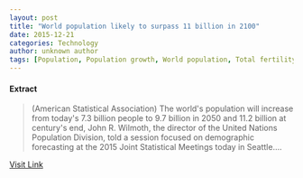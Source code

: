 ```yaml
---
layout: post
title: "World population likely to surpass 11 billion in 2100"
date: 2015-12-21
categories: Technology
author: unknown author
tags: [Population, Population growth, World population, Total fertility rate, United States, Economy]
---
```





#### Extract
>(American Statistical Association) The world's population will increase from today's 7.3 billion people to 9.7 billion in 2050 and 11.2 billion at century's end, John R. Wilmoth, the director of the United Nations Population Division, told a session focused on demographic forecasting at the 2015 Joint Statistical Meetings today in Seattle....



[Visit Link](http://www.eurekalert.org/pub_releases/2015-08/asa-wpl080615.php)


